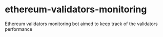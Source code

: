 # ethereum-validators-monitoring
Ethereum validators monitoring bot aimed to keep track of the validators performance
